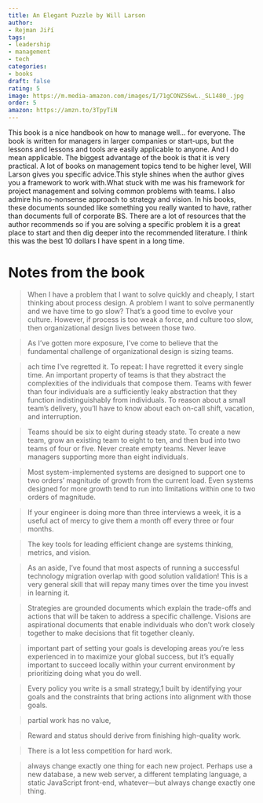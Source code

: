 ```yaml
---
title: An Elegant Puzzle by Will Larson
author:
- Rejman Jiří
tags:
- leadership
- management
- tech
categories:
- books
draft: false
rating: 5
image: https://m.media-amazon.com/images/I/71gCONZS6wL._SL1480_.jpg
order: 5
amazon: https://amzn.to/3TpyTiN
---
```


This book is a nice handbook on how to manage well... for everyone. The book is
written for managers in larger companies or start-ups, but the lessons and
lessons and tools are easily applicable to anyone. And I do mean applicable.
The biggest advantage of the book is that it is very practical. A lot of books on management topics tend to be higher level, Will Larson gives you specific advice.This style shines when the author gives you a framework to work with.What stuck with me was his framework for project management and solving common problems with teams.
I also admire his no-nonsense approach to strategy and vision. In his books, these documents sounded like something you really wanted to have, rather than documents full of corporate BS. There are a lot of resources that the author recommends so if you are solving a specific problem it is a great place to start and then dig deeper into the recommended literature.
I think this was the best 10 dollars I have spent in a long time.

<!--more-->

# Notes from the book

 > 
 > When I have a problem that I want to solve quickly and cheaply, I start thinking about process design. A problem I want to solve permanently and we have time to go slow? That’s a good time to evolve your culture. However, if process is too weak a force, and culture too slow, then organizational design lives between those two.

 > 
 > As I’ve gotten more exposure, I’ve come to believe that the fundamental challenge of organizational design is sizing teams.

 > 
 > ach time I’ve regretted it. To repeat: I have regretted it every single time. An important property of teams is that they abstract the complexities of the individuals that compose them. Teams with fewer than four individuals are a sufficiently leaky abstraction that they function indistinguishably from individuals. To reason about a small team’s delivery, you’ll have to know about each on-call shift, vacation, and interruption.

 > 
 > Teams should be six to eight during steady state. To create a new team, grow an existing team to eight to ten, and then bud into two teams of four or five. Never create empty teams. Never leave managers supporting more than eight individuals.

 > 
 > Most system-implemented systems are designed to support one to two orders’ magnitude of growth from the current load. Even systems designed for more growth tend to run into limitations within one to two orders of magnitude.

 > 
 > If your engineer is doing more than three interviews a week, it is a useful act of mercy to give them a month off every three or four months.

 > 
 > The key tools for leading efficient change are systems thinking, metrics, and vision.

 > 
 > As an aside, I’ve found that most aspects of running a successful technology migration overlap with good solution validation! This is a very general skill that will repay many times over the time you invest in learning it.

 > 
 > Strategies are grounded documents which explain the trade-offs and actions that will be taken to address a specific challenge. Visions are aspirational documents that enable individuals who don’t work closely together to make decisions that fit together cleanly.

 > 
 > important part of setting your goals is developing areas you’re less experienced in to maximize your global success, but it’s equally important to succeed locally within your current environment by prioritizing doing what you do well.

 > 
 > Every policy you write is a small strategy,1 built by identifying your goals and the constraints that bring actions into alignment with those goals.

 > 
 > partial work has no value,

 > 
 > Reward and status should derive from finishing high-quality work.

 > 
 > There is a lot less competition for hard work.

 > 
 > always change exactly one thing for each new project. Perhaps use a new database, a new web server, a different templating language, a static JavaScript front-end, whatever—but always change exactly one thing.
